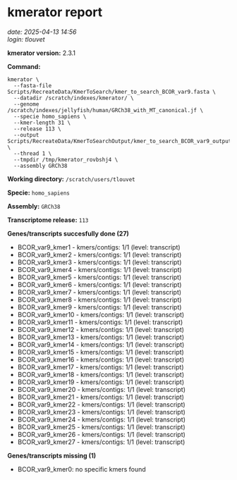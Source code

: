 # kmerator report
*date: 2025-04-13 14:56*  
*login: tlouvet*

**kmerator version:** 2.3.1

**Command:**

```
kmerator \
  --fasta-file Scripts/RecreateData/KmerToSearch/kmer_to_search_BCOR_var9.fasta \
  --datadir /scratch/indexes/kmerator/ \
  --genome /scratch/indexes/jellyfish/human/GRCh38_with_MT_canonical.jf \
  --specie homo_sapiens \
  --kmer-length 31 \
  --release 113 \
  --output Scripts/RecreateData/KmerToSearchOutput/kmer_to_search_BCOR_var9_output \
  --thread 1 \
  --tmpdir /tmp/kmerator_rovbshj4 \
  --assembly GRCh38
```

**Working directory:** `/scratch/users/tlouvet`

**Specie:** `homo_sapiens`

**Assembly:** `GRCh38`

**Transcriptome release:** `113`

**Genes/transcripts succesfully done (27)**

- BCOR_var9_kmer1 - kmers/contigs: 1/1 (level: transcript)
- BCOR_var9_kmer2 - kmers/contigs: 1/1 (level: transcript)
- BCOR_var9_kmer3 - kmers/contigs: 1/1 (level: transcript)
- BCOR_var9_kmer4 - kmers/contigs: 1/1 (level: transcript)
- BCOR_var9_kmer5 - kmers/contigs: 1/1 (level: transcript)
- BCOR_var9_kmer6 - kmers/contigs: 1/1 (level: transcript)
- BCOR_var9_kmer7 - kmers/contigs: 1/1 (level: transcript)
- BCOR_var9_kmer8 - kmers/contigs: 1/1 (level: transcript)
- BCOR_var9_kmer9 - kmers/contigs: 1/1 (level: transcript)
- BCOR_var9_kmer10 - kmers/contigs: 1/1 (level: transcript)
- BCOR_var9_kmer11 - kmers/contigs: 1/1 (level: transcript)
- BCOR_var9_kmer12 - kmers/contigs: 1/1 (level: transcript)
- BCOR_var9_kmer13 - kmers/contigs: 1/1 (level: transcript)
- BCOR_var9_kmer14 - kmers/contigs: 1/1 (level: transcript)
- BCOR_var9_kmer15 - kmers/contigs: 1/1 (level: transcript)
- BCOR_var9_kmer16 - kmers/contigs: 1/1 (level: transcript)
- BCOR_var9_kmer17 - kmers/contigs: 1/1 (level: transcript)
- BCOR_var9_kmer18 - kmers/contigs: 1/1 (level: transcript)
- BCOR_var9_kmer19 - kmers/contigs: 1/1 (level: transcript)
- BCOR_var9_kmer20 - kmers/contigs: 1/1 (level: transcript)
- BCOR_var9_kmer21 - kmers/contigs: 1/1 (level: transcript)
- BCOR_var9_kmer22 - kmers/contigs: 1/1 (level: transcript)
- BCOR_var9_kmer23 - kmers/contigs: 1/1 (level: transcript)
- BCOR_var9_kmer24 - kmers/contigs: 1/1 (level: transcript)
- BCOR_var9_kmer25 - kmers/contigs: 1/1 (level: transcript)
- BCOR_var9_kmer26 - kmers/contigs: 1/1 (level: transcript)
- BCOR_var9_kmer27 - kmers/contigs: 1/1 (level: transcript)


**Genes/transcripts missing (1)**

- BCOR_var9_kmer0: no specific kmers found
